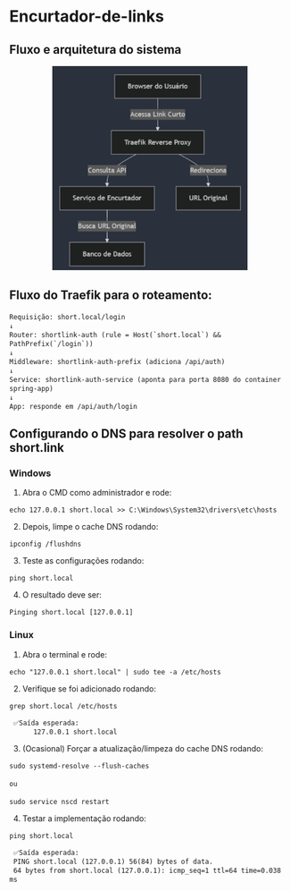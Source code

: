 # Encurtador-de-links

## Fluxo e arquitetura do sistema
<p align="center">
  <img src="./docs/flowAndDesign.png" alt="Fluxo e Design" width="350">
</p>

## Fluxo do Traefik para o roteamento:
```
Requisição: short.local/login
↓
Router: shortlink-auth (rule = Host(`short.local`) && PathPrefix(`/login`))
↓
Middleware: shortlink-auth-prefix (adiciona /api/auth)
↓
Service: shortlink-auth-service (aponta para porta 8080 do container spring-app)
↓
App: responde em /api/auth/login
```

## Configurando o DNS para resolver o path short.link
### Windows
1. Abra o CMD como administrador e rode:
``` 
echo 127.0.0.1 short.local >> C:\Windows\System32\drivers\etc\hosts
```
2. Depois, limpe o cache DNS rodando:
```
ipconfig /flushdns
```
3. Teste as configurações rodando:
```
ping short.local
```
4. O resultado deve ser:
```
Pinging short.local [127.0.0.1]
```

### Linux
1. Abra o terminal e rode:
```
echo "127.0.0.1 short.local" | sudo tee -a /etc/hosts
```
2. Verifique se foi adicionado rodando:
```
grep short.local /etc/hosts
```
     ✅Saída esperada:
          127.0.0.1 short.local

3. (Ocasional) Forçar a atualização/limpeza do cache DNS rodando:
```
sudo systemd-resolve --flush-caches

ou

sudo service nscd restart
```
4. Testar a implementação rodando:
```
ping short.local
```

     ✅Saída esperada:
     PING short.local (127.0.0.1) 56(84) bytes of data.
     64 bytes from short.local (127.0.0.1): icmp_seq=1 ttl=64 time=0.038 ms
